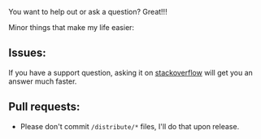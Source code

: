 You want to help out or ask a question? Great!!!

Minor things that make my life easier:

## Issues:
If you have a support question, asking it on [stackoverflow](http://stackoverflow.com/questions/tagged/nouislider) will get you an answer much faster.

## Pull requests:
- Please don't commit `/distribute/*` files, I'll do that upon release.
